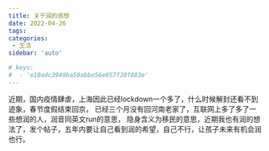 ```yaml
---
title: 关于润的感想
date: 2022-04-26
tags:
categories: 
 - 生活
sidebar: 'auto'

# keys:
#  - 'e10adc3949ba59abbe56e057f20f883e'
---
```


近期，国内疫情肆虐，上海因此已经lockdown一个多了，什么时候解封还看不到迹象，春节度假结束回京，
已经三个月没有回河南老家了，互联网上多了多了一些想润的人，润音同英文run的意思，
隐身含义为移民的意思，近期我也有润的想法了，发个帖子，五年内要让自己看到润的希望，自己不行，让孩子未来有机会润也行。